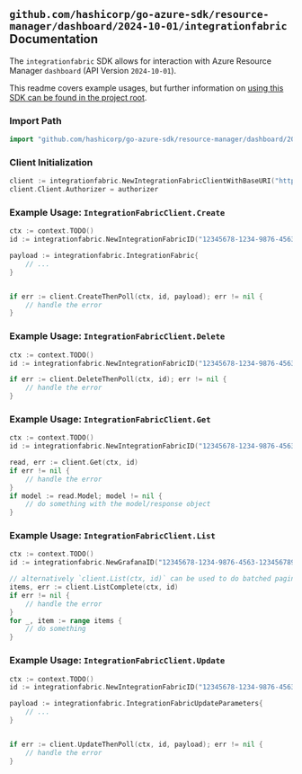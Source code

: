 
## `github.com/hashicorp/go-azure-sdk/resource-manager/dashboard/2024-10-01/integrationfabric` Documentation

The `integrationfabric` SDK allows for interaction with Azure Resource Manager `dashboard` (API Version `2024-10-01`).

This readme covers example usages, but further information on [using this SDK can be found in the project root](https://github.com/hashicorp/go-azure-sdk/tree/main/docs).

### Import Path

```go
import "github.com/hashicorp/go-azure-sdk/resource-manager/dashboard/2024-10-01/integrationfabric"
```


### Client Initialization

```go
client := integrationfabric.NewIntegrationFabricClientWithBaseURI("https://management.azure.com")
client.Client.Authorizer = authorizer
```


### Example Usage: `IntegrationFabricClient.Create`

```go
ctx := context.TODO()
id := integrationfabric.NewIntegrationFabricID("12345678-1234-9876-4563-123456789012", "example-resource-group", "grafanaName", "integrationFabricName")

payload := integrationfabric.IntegrationFabric{
	// ...
}


if err := client.CreateThenPoll(ctx, id, payload); err != nil {
	// handle the error
}
```


### Example Usage: `IntegrationFabricClient.Delete`

```go
ctx := context.TODO()
id := integrationfabric.NewIntegrationFabricID("12345678-1234-9876-4563-123456789012", "example-resource-group", "grafanaName", "integrationFabricName")

if err := client.DeleteThenPoll(ctx, id); err != nil {
	// handle the error
}
```


### Example Usage: `IntegrationFabricClient.Get`

```go
ctx := context.TODO()
id := integrationfabric.NewIntegrationFabricID("12345678-1234-9876-4563-123456789012", "example-resource-group", "grafanaName", "integrationFabricName")

read, err := client.Get(ctx, id)
if err != nil {
	// handle the error
}
if model := read.Model; model != nil {
	// do something with the model/response object
}
```


### Example Usage: `IntegrationFabricClient.List`

```go
ctx := context.TODO()
id := integrationfabric.NewGrafanaID("12345678-1234-9876-4563-123456789012", "example-resource-group", "grafanaName")

// alternatively `client.List(ctx, id)` can be used to do batched pagination
items, err := client.ListComplete(ctx, id)
if err != nil {
	// handle the error
}
for _, item := range items {
	// do something
}
```


### Example Usage: `IntegrationFabricClient.Update`

```go
ctx := context.TODO()
id := integrationfabric.NewIntegrationFabricID("12345678-1234-9876-4563-123456789012", "example-resource-group", "grafanaName", "integrationFabricName")

payload := integrationfabric.IntegrationFabricUpdateParameters{
	// ...
}


if err := client.UpdateThenPoll(ctx, id, payload); err != nil {
	// handle the error
}
```
